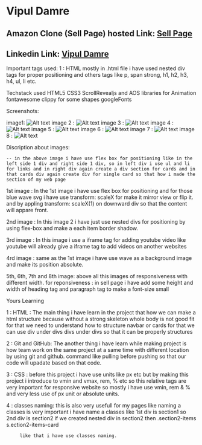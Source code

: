 <!-- Name  -->
# Vipul Damre

## Amazon Clone (Sell Page) hosted Link: [Sell Page](https://alex21c.github.io/AmazonClone/sell/index.html)

## Linkedin Link: [Vipul Damre](https://www.linkedin.com/in/vipul-damre-2237241a7/)


Important tags used:
 1 : HTML
  mostly in .html file i have used nested div tags for proper positioning and others tags like  p, span strong, h1, h2, h3, h4, ul, li etc.
  <!-- <p>
  <span>
  <strong>
  <h1><h2><h3><h4>
  <div>
  <img> -->

Techstack used 
		    HTML5
        CSS3
        ScrollRevealjs and AOS libraries for Animation
        fontawesome
        clippy for some shapes
        googleFonts


Screenshots:

image1:      ![Alt text](../images/image1.png)
    image 2 : ![Alt text](../images/image2.png)
    image 3 : ![Alt text](../images/image3.png)
    image 4 : ![Alt text](../images/image4.png)
    image 5 : ![Alt text](../images/image5.png) 
    image 6 : ![Alt text](../images/image6.png) 
    image 7 : ![Alt text](../images/image7.png) 
    image 8 : ![Alt text](../images/image8.png)



Discription about images: 

    -- in the above image i have use flex box for positioning like in the left side 1 div and right side 1 div, so in left div i use ul and li for links and in right div again create a div section for cards and in that cards div again create div for single card so that how i made the section of my web page

 


1st image : 
         In the 1st image i have use flex box for positioning and for those blue wave svg i have use transform: scaleX for make it mirror view or flip it.
         and by appling transform: scaleX(1) on downward div so that the content will appare front.



2nd image : 
         In this image 2 i have just use nested divs for positioning by using flex-box and make a each item border shadow.


3rd image : 
         In this image i use a iframe tag for adding youtube video like youtube will already give a iframe tag to add videos on another websites


4rd image : 
         same as the 1st image i have use wave as a background image and make its position absolute.


5th, 6th, 7th and 8th image:
         above all this images of responsiveness with different width.
         for reponsiveness : in sell page i have add some height and width of heading tag and paragraph tag to make a font-size  small


Yours Learning 


1 :  HTML :
       The main thing i have learn in the project that how we can make a html structure because without a strong skeleton whole body is not good fit for that we need to understand how to structure navbar or cards for that we can use div under divs divs under divs so that it can be properly structures



2 :  Git and GitHub:
        The another thing i have learn while making project is how team work on the same project at a same time with different location by using git and github. command like pulling before pushing so that our code will upadate based on that code.



3 :  CSS :
        before this project i have use units like px etc but by making this project i introduce to vmin and vmax, rem, % etc so this relative tags are very important for responsive website so mostly i have use vmin, rem & % and very less use of px unit or absolute units.



4 : classes naming: 
        this is also very usefull for my pages like naming a classes is very important i have name a classes like 1st div is section1
        so 2nd div is section2
        if we created nested div in section2
              then
              .section2-items
                  s.ection2-items-card

         like that i have use classes naming.

